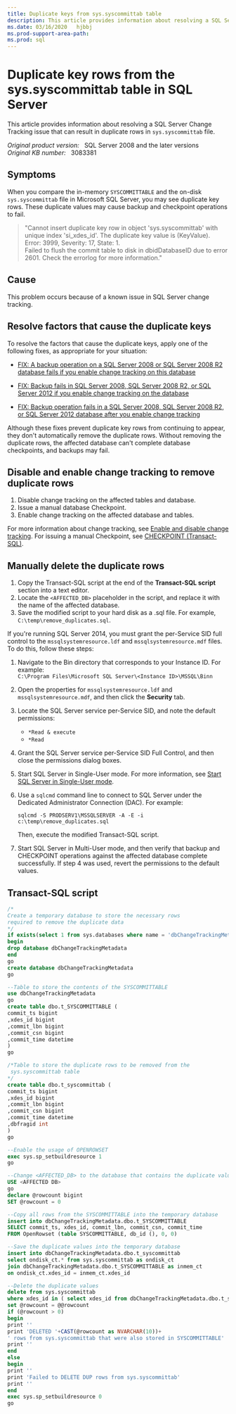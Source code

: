 ```yaml
---
title: Duplicate keys from sys.syscommittab table
description: This article provides information about resolving a SQL Server Change Tracking issue that can result in duplicate rows in `sys.syscommittab` file.
ms.date: 03/16/2020   hjbbj
ms.prod-support-area-path:
ms.prod: sql
---
```

# Duplicate key rows from the sys.syscommittab table in SQL Server

This article provides information about resolving a SQL Server Change Tracking issue that can result in duplicate rows in `sys.syscommittab` file.

_Original product version:_ &nbsp; SQL Server 2008 and the later versions  
_Original KB number:_ &nbsp; 3083381

## Symptoms

When you compare the in-memory `SYSCOMMITTABLE` and the on-disk `sys.syscommittab` file in Microsoft SQL Server, you may see duplicate key rows. These duplicate values may cause backup and checkpoint operations to fail.

> "Cannot insert duplicate key row in object 'sys.syscommittab' with unique index 'si_xdes_id'. The duplicate key value is (KeyValue).  
> Error: 3999, Severity: 17, State: 1.  
> Failed to flush the commit table to disk in dbidDatabaseID due to error 2601. Check the errorlog for more information."

## Cause

This problem occurs because of a known issue in SQL Server change tracking.

## Resolve factors that cause the duplicate keys

To resolve the factors that cause the duplicate keys, apply one of the following fixes, as appropriate for your situation:

- [FIX: A backup operation on a SQL Server 2008 or SQL Server 2008 R2 database fails if you enable change tracking on this database](https://support.microsoft.com/help/2522893)

- [FIX: Backup fails in SQL Server 2008, SQL Server 2008 R2, or SQL Server 2012 if you enable change tracking on the database](https://support.microsoft.com/kb/2603910)

- [FIX: Backup operation fails in a SQL Server 2008, SQL Server 2008 R2, or SQL Server 2012 database after you enable change tracking](https://support.microsoft.com/kb/2682488)

Although these fixes prevent duplicate key rows from continuing to appear, they don't automatically remove the duplicate rows. Without removing the duplicate rows, the affected database can't complete database checkpoints, and backups may fail.

## Disable and enable change tracking to remove duplicate rows

1. Disable change tracking on the affected tables and database.
2. Issue a manual database Checkpoint.
3. Enable change tracking on the affected database and tables.

For more information about change tracking, see [Enable and disable change tracking](/sql/relational-databases/track-changes/enable-and-disable-change-tracking-sql-server). For issuing a manual Checkpoint, see [CHECKPOINT (Transact-SQL)](/sql/t-sql/language-elements/checkpoint-transact-sql).

## Manually delete the duplicate rows

1. Copy the Transact-SQL script at the end of the **Transact-SQL script** section into a text editor.
2. Locate the `<AFFECTED_DB>` placeholder in the script, and replace it with the name of the affected database.
3. Save the modified script to your hard disk as a .sql file. For example, `C:\temp\remove_duplicates.sql`.

If you're running SQL Server 2014, you must grant the per-Service SID full control to the `mssqlsystemresource.ldf` and `mssqlsystemresource.mdf` files. To do this, follow these steps:

1. Navigate to the Bin directory that corresponds to your Instance ID. For example:  
`C:\Program Files\Microsoft SQL Server\<Instance ID>\MSSQL\Binn`

2. Open the properties for `mssqlsystemresource.ldf` and `mssqlsystemresource.mdf`, and then click the **Security** tab.
3. Locate the SQL Server service per-Service SID, and note the default permissions:

    - `*Read & execute`
    - `*Read`

4. Grant the SQL Server service per-Service SID Full Control, and then close the permissions dialog boxes.
5. Start SQL Server in Single-User mode. For more information, see [Start SQL Server in Single-User mode](/sql/database-engine/configure-windows/start-sql-server-in-single-user-mode).
6. Use a `sqlcmd` command line to connect to SQL Server under the Dedicated Administrator Connection (DAC). For example:

    ```console
    sqlcmd -S PRODSERV1\MSSQLSERVER -A -E -i c:\temp\remove_duplicates.sql
    ```

   Then, execute the modified Transact-SQL script.

7. Start SQL Server in Multi-User mode, and then verify that backup and CHECKPOINT operations against the affected database complete successfully. If step 4 was used, revert the permissions to the default values.

## Transact-SQL script

```sql
/*
Create a temporary database to store the necessary rows
required to remove the duplicate data
*/
if exists(select 1 from sys.databases where name = 'dbChangeTrackingMetadata')
begin
drop database dbChangeTrackingMetadata
end
go
create database dbChangeTrackingMetadata
go

--Table to store the contents of the SYSCOMMITTABLE
use dbChangeTrackingMetadata
go
create table dbo.t_SYSCOMMITTABLE (
commit_ts bigint
,xdes_id bigint
,commit_lbn bigint
,commit_csn bigint
,commit_time datetime
)
go

/*Table to store the duplicate rows to be removed from the
 sys.syscommittab table
*/
create table dbo.t_syscommittab (
commit_ts bigint
,xdes_id bigint
,commit_lbn bigint
,commit_csn bigint
,commit_time datetime
,dbfragid int
)
go

--Enable the usage of OPENROWSET
exec sys.sp_setbuildresource 1
go

--Change <AFFECTED_DB> to the database that contains the duplicate values
USE <AFFECTED DB>
go
declare @rowcount bigint
SET @rowcount = 0

--Copy all rows from the SYSCOMMITTABLE into the temporary database
insert into dbChangeTrackingMetadata.dbo.t_SYSCOMMITTABLE
SELECT commit_ts, xdes_id, commit_lbn, commit_csn, commit_time
FROM OpenRowset (table SYSCOMMITTABLE, db_id (), 0, 0)

--Save the duplicate values into the temporary database
insert into dbChangeTrackingMetadata.dbo.t_syscommittab
select ondisk_ct.* from sys.syscommittab as ondisk_ct
join dbChangeTrackingMetadata.dbo.t_SYSCOMMITTABLE as inmem_ct
on ondisk_ct.xdes_id = inmem_ct.xdes_id

--Delete the duplicate values
delete from sys.syscommittab
where xdes_id in ( select xdes_id from dbChangeTrackingMetadata.dbo.t_syscommittab )
set @rowcount = @@rowcount
if (@rowcount > 0)
begin
print ''
print 'DELETED '+CAST(@rowcount as NVARCHAR(10))+
' rows from sys.syscommittab that were also stored in SYSCOMMITTABLE'
print ''
end
else
begin
print ''
print 'Failed to DELETE DUP rows from sys.syscommittab'
print ''
end
exec sys.sp_setbuildresource 0
go
```
